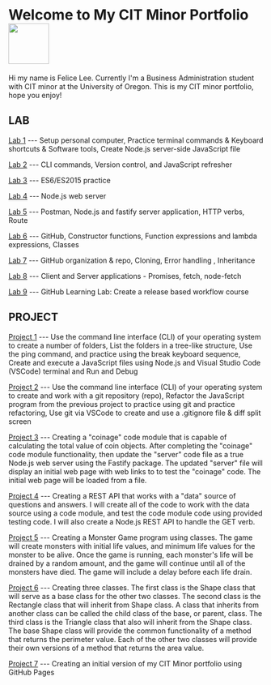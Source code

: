 # Welcome to My CIT Minor Portfolio <img src="https://user-images.githubusercontent.com/105137247/171943133-4aaa475e-db9c-4c4f-ae8b-1334bd8509a5.png" width="80">
Hi my name is Felice Lee. Currently I'm a Business Administration student with CIT minor at the University of Oregon. This is my CIT minor portfolio, hope you enjoy!

## LAB

[Lab 1](https://felice168.github.io/cit281-lab1/) --- Setup personal computer, Practice terminal commands & Keyboard shortcuts & Software tools, Create Node.js server-side JavaScript file 

[Lab 2](https://felice168.github.io/cit281-lab2/) --- CLI commands, Version control, and JavaScript refresher

[Lab 3](https://felice168.github.io/cit281-lab3/) --- ES6/ES2015 practice

[Lab 4](https://felice168.github.io/cit281-lab4/) --- Node.js web server

[Lab 5](https://felice168.github.io/cit281-lab5/) --- Postman, Node.js and fastify server application, HTTP verbs, Route

[Lab 6](https://felice168.github.io/cit281-lab6/) --- GitHub, Constructor functions, Function expressions and lambda expressions, Classes

[Lab 7](https://felice168.github.io/cit281-lab7/) --- GitHub organization & repo, Cloning, Error handling , Inheritance 

[Lab 8](https://felice168.github.io/cit281-lab8/) --- Client and Server applications - Promises, fetch, node-fetch

[Lab 9](https://felice168.github.io/cit281-lab9/) --- GitHub Learning Lab: Create a release based workflow course



## PROJECT

[Project 1](https://felice168.github.io/cit281-p1/) --- Use the command line interface (CLI) of your operating system to create a number of folders, List the folders in a tree-like structure, Use the ping command, and practice using the break keyboard sequence, Create and execute a JavaScript files using Node.js and Visual Studio Code (VSCode) terminal and Run and Debug

[Project 2](https://felice168.github.io/cit281-p2/) --- Use the command line interface (CLI) of your operating system to create and work with a git repository (repo), Refactor the JavaScript program from the previous project to practice using git and practice refactoring, Use git via VSCode
to create and use a .gitignore file & diff split screen

[Project 3](https://felice168.github.io/cit281-p3/) --- Creating a "coinage" code module that is capable of calculating the total value of coin objects. After completing the "coinage" code module functionality, then update the "server" code file as a true Node.js web server using the Fastify package. The updated "server" file will display an initial web page with web links to to test the "coinage" code. The initial web page will be loaded from a file.

[Project 4](https://felice168.github.io/cit281-p4/) --- Creating a REST API that works with a "data" source of questions and answers. I will create all of the code to work with the data source using a code module, and test the code module code using provided testing code. I will also create a Node.js REST API to handle the GET verb. 

[Project 5](https://felice168.github.io/cit281-p5/) --- Creating a Monster Game program using classes. The game will create monsters with initial life values, and minimum life values for the monster to be alive. Once the game is running, each monster's life will be drained by a random amount, and the game will continue until all of the monsters have died. The game will include a delay before each life drain.

[Project 6](https://felice168.github.io/cit281-p6/) --- Creating three classes. The first class is the Shape class that will serve as a base class for the other two classes. The second class is the Rectangle class that will inherit from Shape class. A class that inherits from another class can be called the child class of the base, or parent, class. The third class is the Triangle class that also will inherit from the Shape class. The base Shape class will provide the common functionality of a method that returns the perimeter value. Each of the other two classes will provide their own versions of a method that returns the area value. 

[Project 7](https://felice168.github.io/cit281-p7/) --- Creating an initial version of my CIT Minor portfolio using GitHub Pages
